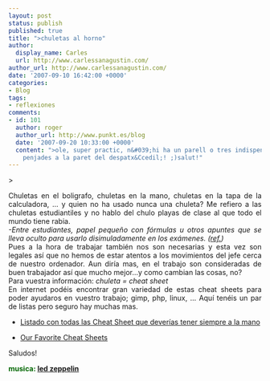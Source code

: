 ```yaml
---
layout: post
status: publish
published: true
title: ">chuletas al horno"
author:
  display_name: Carles
  url: http://www.carlessanagustin.com/
author_url: http://www.carlessanagustin.com/
date: '2007-09-10 16:42:00 +0000'
categories:
- Blog
tags:
- reflexiones
comments:
- id: 101
  author: roger
  author_url: http://www.punkt.es/blog
  date: '2007-09-20 10:33:00 +0000'
  content: ">ole, super practic, n&#039;hi ha un parell o tres indispensables de tenir
    penjades a la paret del despatx&Ccedil;! ;)salut!"
---
```

<p>>
<div style="text-align:justify;"><a href="http://whatis.techtarget.com/definition/0,,sid9_gci826135,00.html" target="_blank"><img src="http://www.carnsb.com/images/chuleta1.jpg" alt="" border="0" /></a>Chuletas en el boligrafo, chuletas en la mano, chuletas en la tapa de la calculadora, ... y quien no ha usado nunca una chuleta? Me refiero a las chuletas estudiantiles y no hablo del chulo playas de clase al que todo el mundo tiene rabia.<br /><span style="font-style:italic;">-Entre estudiantes, papel peque&ntilde;o con f&oacute;rmulas u otros apuntes que se lleva oculto para usarlo disimuladamente en los ex&aacute;menes. (<a href="http://www.definicion.org/chuleta">ref.</a>)</span><br />Pues a la hora de trabajar tambi&eacute;n nos son necesarias y esta vez son legales as&iacute; que no hemos de estar atentos a los movimientos del jefe cerca de nuestro ordenador. Aun dir&iacute;a mas, en el trabajo son consideradas de buen trabajador as&iacute; que mucho mejor...y como cambian las cosas, no?<br />Para vuestra informaci&oacute;n: <span style="font-style:italic;">chuleta = cheat sheet</span><br />En internet pod&eacute;is encontrar gran variedad de estas cheat sheets para poder ayudaros en vuestro trabajo; gimp, php, linux, ... Aqu&iacute; ten&eacute;is un par de listas pero seguro hay muchas mas.</div>
<ul style="text-align:justify;">
<li><a href="http://pixelco.us/blog/2007/07/12/listado-con-todas-las-cheat-sheet-que-deverias-tener-siempre-a-la-mano/">Listado con todas las Cheat Sheet que dever&iacute;as tener siempre a la mano</a></li>
</ul>
<ul style="text-align:justify;">
<li><a href="http://whatis.techtarget.com/definition/0,,sid9_gci826135,00.html">Our Favorite Cheat Sheets</a></li>
</ul>
<div style="text-align:justify;">Saludos!</div>
<p><span style="font-weight:bold;color:rgb(0,102,0);">musica: <a href="http://www.youtube.com/watch?v=d3qsAU8Wsk0">led zeppelin</a></span></p>
